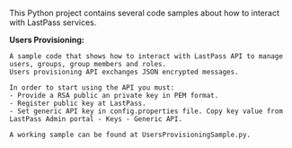 This Python project contains several code samples about how to interact with LastPass services.

**Users Provisioning:**

    A sample code that shows how to interact with LastPass API to manage users, groups, group members and roles.
    Users provisioning API exchanges JSON encrypted messages. 
    
    In order to start using the API you must:
    - Provide a RSA public an private key in PEM format.
    - Register public key at LastPass.
    - Set generic API key in config.properties file. Copy key value from LastPass Admin portal - Keys - Generic API.
    
    A working sample can be found at UsersProvisioningSample.py.